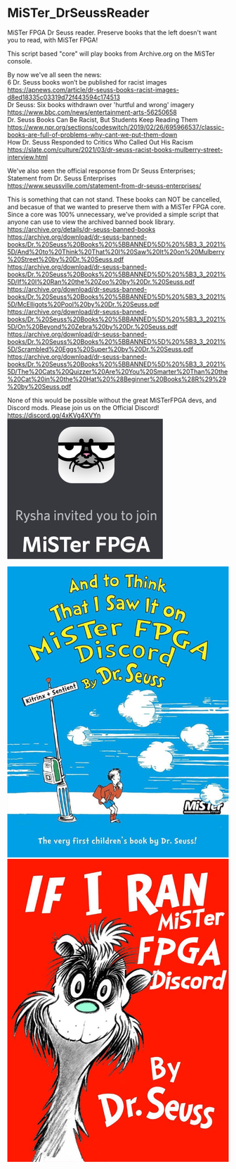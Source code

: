# MiSTer_DrSeussReader
MiSTer FPGA Dr Seuss reader. Preserve books that the left doesn't want you to read, with MiSTer FPGA!<br>

This script based "core" will play books from Archive.org on the MiSTer console.<br>

By now we've all seen the news:<br>
6 Dr. Seuss books won’t be published for racist images<br>
https://apnews.com/article/dr-seuss-books-racist-images-d8ed18335c03319d72f443594c174513<br>
Dr Seuss: Six books withdrawn over 'hurtful and wrong' imagery<br>
https://www.bbc.com/news/entertainment-arts-56250658<br>
Dr. Seuss Books Can Be Racist, But Students Keep Reading Them<br>
https://www.npr.org/sections/codeswitch/2019/02/26/695966537/classic-books-are-full-of-problems-why-cant-we-put-them-down<br>
How Dr. Seuss Responded to Critics Who Called Out His Racism<br>
https://slate.com/culture/2021/03/dr-seuss-racist-books-mulberry-street-interview.html<br>

We've also seen the official response from Dr Seuss Enterprises;<br>
Statement from Dr. Seuss Enterprises<br>
https://www.seussville.com/statement-from-dr-seuss-enterprises/<br>

This is something that can not stand. These books can NOT be cancelled, and becasue of that we wanted to preserve them with a MiSTer FPGA core. Since a core was 100% unnecessary, we've provided a simple script that anyone can use to view the archived banned book library.<br> 
https://archive.org/details/dr-seuss-banned-books<br>
https://archive.org/download/dr-seuss-banned-books/Dr.%20Seuss%20Books%20%5BBANNED%5D%20%5B3_3_2021%5D/And%20to%20Think%20That%20I%20Saw%20It%20on%20Mulberry%20Street%20by%20Dr.%20Seuss.pdf<br>
https://archive.org/download/dr-seuss-banned-books/Dr.%20Seuss%20Books%20%5BBANNED%5D%20%5B3_3_2021%5D/If%20I%20Ran%20the%20Zoo%20by%20Dr.%20Seuss.pdf<br>
https://archive.org/download/dr-seuss-banned-books/Dr.%20Seuss%20Books%20%5BBANNED%5D%20%5B3_3_2021%5D/McElligots%20Pool%20by%20Dr.%20Seuss.pdf<br>
https://archive.org/download/dr-seuss-banned-books/Dr.%20Seuss%20Books%20%5BBANNED%5D%20%5B3_3_2021%5D/On%20Beyond%20Zebra%20by%20Dr.%20Seuss.pdf<br>
https://archive.org/download/dr-seuss-banned-books/Dr.%20Seuss%20Books%20%5BBANNED%5D%20%5B3_3_2021%5D/Scrambled%20Eggs%20Super%20by%20Dr.%20Seuss.pdf<br>
https://archive.org/download/dr-seuss-banned-books/Dr.%20Seuss%20Books%20%5BBANNED%5D%20%5B3_3_2021%5D/The%20Cats%20Quizzer%20Are%20You%20Smarter%20Than%20the%20Cat%20in%20the%20Hat%20%28Beginner%20Books%28R%29%29%20by%20Seuss.pdf<br>

None of this would be possible without the great MiSTerFPGA devs, and Discord mods. Please join us on the Official Discord!<br>
https://discord.gg/4xKVg4XVYn
<img src="https://github.com/ArcadeHustle/MiSTer_DrSeussReader/blob/main/Invited.jpg"><br>

<p align="center">
<img src="https://github.com/ArcadeHustle/MiSTer_DrSeussReader/blob/main/ToThink.jpg"><br>
<img src="https://github.com/ArcadeHustle/MiSTer_DrSeussReader/blob/main/RanTheZoo.jpg"><br>
</p>



